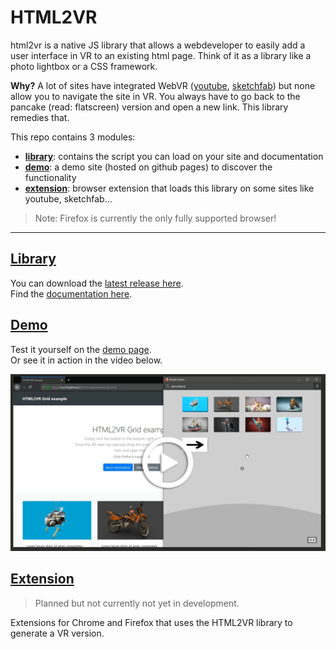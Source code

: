 
# HTML2VR

html2vr is a native JS library that allows a webdeveloper to easily add a user interface in VR to an existing html page. Think of it as a library like a photo lightbox or a CSS framework.

**Why?** A lot of sites have integrated WebVR ([youtube](https://youtube.com), [sketchfab](https://sketchfab.com)) but none allow you to navigate the site in VR. You always have to go back to the pancake (read: flatscreen) version and open a new link. This library remedies that.

This repo contains 3 modules:
- [**library**](./library): contains the script you can load on your site and documentation
- [**demo**](./demo): a demo site (hosted on github pages) to discover the functionality
- [**extension**](./extension): browser extension that loads this library on some sites like youtube, sketchfab...

> Note: Firefox is currently the only fully supported browser!

---

## [Library](./library)
You can download the [latest release here](https://github.com/tuur29/html2vr/releases).  
Find the [documentation here](./library).

## [Demo](./demo)
Test it yourself on the [demo page](https://tuur29.github.io/html2vr/demo/site).  
Or see it in action in the video below.

[![Click to play video](./demo/preview.jpg)](./demo/preview.mp4)

## [Extension](./extension)
> Planned but not currently not yet in development.

Extensions for Chrome and Firefox that uses the HTML2VR library to generate a VR version.
